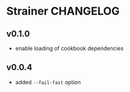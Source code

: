 Strainer CHANGELOG
==================

v0.1.0
------
- enable loading of cookbook dependencies

v0.0.4
------
- added `--fail-fast` option
